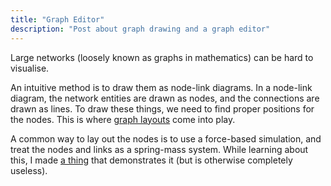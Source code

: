 ```yaml
---
title: "Graph Editor"
description: "Post about graph drawing and a graph editor"
---
```


Large networks (loosely known as graphs in mathematics) can be hard to visualise.

An intuitive method is to draw them as node-link diagrams.
In a node-link diagram, the network entities are drawn as nodes, and the connections are drawn as lines.
To draw these things, we need to find proper positions for the nodes.
This is where [graph layouts](https://en.wikipedia.org/wiki/Graph_drawing#Layout_methods) come into play.

A common way to lay out the nodes is to use a force-based simulation, and treat the nodes and links as a spring-mass system.
While learning about this, I made [a thing](https://demos.hankruiger.com/graph-editor/) that demonstrates it (but is otherwise completely useless).
